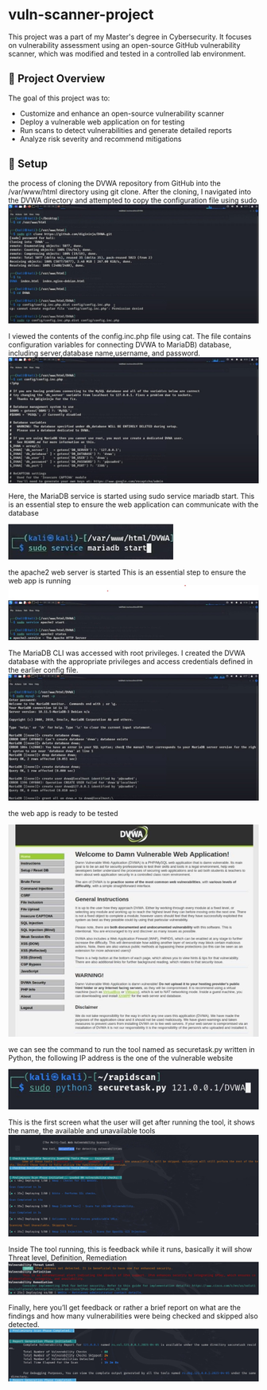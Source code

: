 # vuln-scanner-project
This project was a part of my Master's degree in Cybersecurity. It focuses on vulnerability assessment using an open-source GitHub vulnerability scanner, which was modified and tested in a controlled lab environment.

## 🔧 Project Overview

The goal of this project was to:
- Customize and enhance an open-source vulnerability scanner
- Deploy a vulnerable web application on for testing
- Run scans to detect vulnerabilities and generate detailed reports
- Analyze risk severity and recommend mitigations

## 📸 Setup
the process of cloning the DVWA repository from GitHub into the /var/www/html directory using git clone. After the cloning, I navigated into the DVWA directory and attempted to copy the configuration file using sudo
![Scanner Running](images/DVWA%201.jpg)

I viewed the contents of the config.inc.php file using cat. The file contains configuration variables for connecting DVWA to MariaDB) database, including server,database name,username, and password.
![Scanner Running](images/DVWA%202.jpg)

Here, the MariaDB service is started using sudo service mariadb start. This is an essential step to ensure the web application can communicate with the database

![Scanner Running](images/DVWA%203.jpg)

the apache2 web server is started This is an essential step to ensure the web app is running
![Scanner Running](images/DVWA%205.jpg)

The MariaDB CLI was accessed with root privileges. I created the DVWA database with the appropriate privileges and access credentials defined in the earlier config file.
![Scanner Running](images/DVWA%204.jpg)

the web app is ready to be tested

![Scanner Running](images/DVWA.jpg)

we can see the command to run the tool named as securetask.py written in Python, the following IP address is the one of the vulnerable website

![Scanner Running](images/Running%20Command.jpg)

This is the first screen what the user will get after running the tool, it shows the name, the available and unavailable tools
![Scanner Running](images/Scanner%20running.jpg)

Inside The tool running, this is feedback while it runs, basically it will show Threat level, Definition, Remediation
![Scanner Running](images/Scanner%20feedback.jpg)


Finally, here you’ll get feedback or rather a brief report on what are the findings and how many vulnerabilities were being checked and skipped also detected.
![Scanner Running](images/Scanner%20results.jpg)
